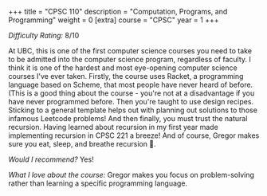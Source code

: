 +++
title = "CPSC 110"
description = "Computation, Programs, and Programming"
weight = 0
[extra]
course = "CPSC"
year = 1
+++

*Difficulty Rating:* 8/10

At UBC, this is one of the first computer science courses you need to take to be admitted into the computer science program, regardless of faculty. I think it is one of the hardest and most eye-opening computer science courses I've ever taken. Firstly, the course uses Racket, a programming language based on Scheme, that most people have never heard of before. (This is a good thing about the course - you're not at a disadvantage if you have never programmed before. Then you're taught to use design recipes. Sticking to a general template helps out with planning out solutions to those infamous Leetcode problems! And then finally, you must trust the natural recursion. Having learned about recursion in my first year made implementing recursion in CPSC 221 a breeze! And of course, Gregor makes sure you eat, sleep, and breathe recursion 🐄.

*Would I recommend?* Yes!

*What I love about the course:* Gregor makes you focus on problem-solving rather than learning a specific programming language.
